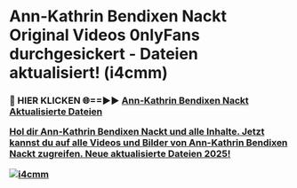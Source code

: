 # Ann-Kathrin Bendixen Nackt Original Videos 0nlyFans durchgesickert - Dateien aktualisiert! (i4cmm)

<h3>🔴 HIER KLICKEN 🌐==►► <a href="https://tinyurl.com/h6vf6nb8" rel="nofollow">Ann-Kathrin Bendixen Nackt Aktualisierte Dateien

Hol dir Ann-Kathrin Bendixen Nackt und alle Inhalte. Jetzt kannst du auf alle Videos und Bilder von Ann-Kathrin Bendixen Nackt zugreifen. Neue aktualisierte Dateien 2025!

[![i4cmm](https://i.imgur.com/sD4kR3V.gif)](https://tinyurl.com/h6vf6nb8)
